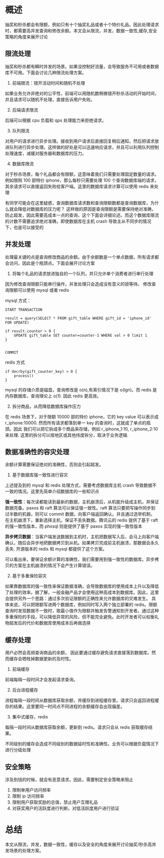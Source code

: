 # 概述

抽奖和秒杀都会有限额，例如只有十个抽奖礼品或者十个特价礼品。因此处理请求时，都需要高并发查询和修改余额。本文会从限流，并发，数据一致性,缓存,安全策略的角度来展开讨论

## 限流处理

抽奖和秒杀都有瞬时并发的场景。如果没控制好流量，会导致服务不可用或者数据库不可用。下面会讨论几种限流处理方案。

1.  前端限流：错开活动时间和随机不处理

如果业务允许非绝对的公平性，前端可以用随机数稍微错开秒杀活动的开始时间，并且请求可以随机不处理，直接告诉用户失败。

2.  后端请求限流

后端可以根据 cpu 负载和 qps 处理能力来拒绝请求。

3.  队列限流

对用户的请求进行异步处理。接收到用户请求后直接回复稍后通知，然后把请求放进队列进行异步处理。这样做的好处是可以迅速响应请求，并且可以利用队列控制处理速度，减缓对服务器和数据库的压力。

4.  数据库限流

对于秒杀场景，每个礼品都会有限额，这意味着我们只需要处理固定数量的请求。 例如限购 100 部特价 iphone，那么每秒只需要处理 100 个查询数据库端的请求，其余请求可以直接返回失败给客户端。这里的数据库请求计算可以使用 redis 来处理

有同学可能会在这里疑惑，查询数据库请求数和查询限额数都是查询数据库，为什么就会降低对数据库的压力呢？ 这样做的原因是查询限额是需要保持绝对准确，防止超发，因此需要高成本一点的查询，这个下面会详细论述。而这个数据库限流的计数不需要追求绝对准确，即使数据库在主机 crash 导致主从不同步的情况下，也是可以接受的

## 并发处理

处理最关键的点是查询修改商品的余额。由于余额数是一个单点数据，所有请求都会访问，因此是个瓶颈点。下面会展开讨论方案

1.  将每个礼品的请求放进独自的一个队列，并只允许单个消费者进行串行处理

因为修改查询限额只能串行操作，并发处理只会造成没有意义的锁等待。 修改查询限额可以使用 mysql 或者 redis

mysql 方式：

```
START TRANSACTION

result = query(SELECT * FROM gift_table WHERE gift_id = 'iphone_id' FOR UPDATE)

if result.counter > 0 {
    UPDATE gift_table SET counter=counter-1 WHERE val > 0 limit 1
}


COMMIT
```

redis 方式

```
if decrby(gift_counter_key) > 0 {
    process()
}
```

mysql 的存储介质是磁盘，查询修改是 o(n),有索引情况下是 o(lgn)。而 redis 是内存数据库，查询理论上 o(1). 因此 redis 更高效。

2.  拆分商品，从而降低数据库操作压力

在 redis 场景下，对于限额 10000 部的特价 iphone，它的 key value 可以表示成 r_iphone:10000. 然而所有请求都落到单一 key 的查询时，这就成了单点的瓶颈。因此
我们可以把它拆成多个商品来存储，例如 r_iphone_1:10, r_iphone_2:10 来处理. 这里的拆分可以按地区或其他纬度拆分，取决于业务逻辑.

## 数据准确性的容灾处理

余额计算需要保证绝对的准确性，否则会引起超发。

1.  基于数据库强一致性进行容灾

上述提及到的 mysql 和 redis 处理方式，需要考虑数据库主机 crash 导致数据不一致的情况。这里先简单介绍数据库的一些知识点

**强一致性**：每次读都能读到最新的数据，主机崩溃后，从机能升级成主机，并保证数据完备。paxos 和 raft 算法可以保证强一致性。raft 算法只要把写操作同步到过半数的机器，则可以 commit 数据，向客户端返回确认。并且通过选举机制，在主机崩溃下，重新选择主机，保证不丢失数据。腾讯云的 redis 提供了基于 raft 的强一致性版本，而 phxsql 则是提供了基于 paxos 实现的强一致性版本

**异步拷贝数据**：当客户端发送数据到主机时，主机把数据写入后，会马上向客户端确认，随后会异步地把数据拷贝到从机。如果拷贝完成前主机崩溃，那数据会永久丢失. 开源版本的 redis 和 mysql 都提供了这个方案。

可以看出来，要保证余额计算的准确性，我们需要用到强一致性的数据库。异步拷贝的方案在主机崩溃的情况下会产生计算错误。

2.  基于多重保险容灾

如果靠数据库的强一致性来保证数据准确，会导致数据库的使用成本上升以及降低了处理的效率。据了解，一般金融产品才会使用这种高成本到数据库。因此，这里会提供另外一个思路：通过多次验证限额的正确性来允许数据库的灾难发生。 具体来说，可以把限额写进两个数据库，例如同时写入两个独立部署的 redis。限额查询时发现数据不一致时，取最小值作为限额并触发告警通知到开发者。通过这种多重保险的手段，可以降低异常的风险，但不能完全避免。此时开发者可以权衡礼物超发后的代价和数据库使用成本后再做选择

## 缓存处理

用户必然会高频查询商品的余额， 因此要通过缓存避免请求直接落到数据库。然而缓存会牺牲掉数据更新的及时性。

1.  前端缓存

前端每隔一段时间才会发起请求查询。

2.  后台进程缓存

进程每隔一段时间从数据库获取余额，并缓存到进程缓存里。请求只会返回进程缓存的结果。这里要同一时间点不同进程的余额缓存会出现偏差。

3.  集中式缓存，redis

每隔一段时间从数据库获取余额，更新到 redis。请求只会从 redis 获取缓存结果。

不同级别的缓存会造成不同级别的数据延时性和准确性。业务可以根据负载情况下进行分级处理

## 安全策略

涉及到钱的时候，就会有恶意请求。因此，需要制定安全策略来阻止

1.  限制单用户访问频率
2.  限制 ip 访问频率
3.  限制用户获取奖励的总值，禁止用户互赠礼品
4.  对获奖用户的活跃度进行判断。对低活跃度用户进行验证

# 总结

本文从限流，并发，数据一致性，缓存以及安全的角度来展开讨论抽奖/秒杀高并发场景的处理方案。
